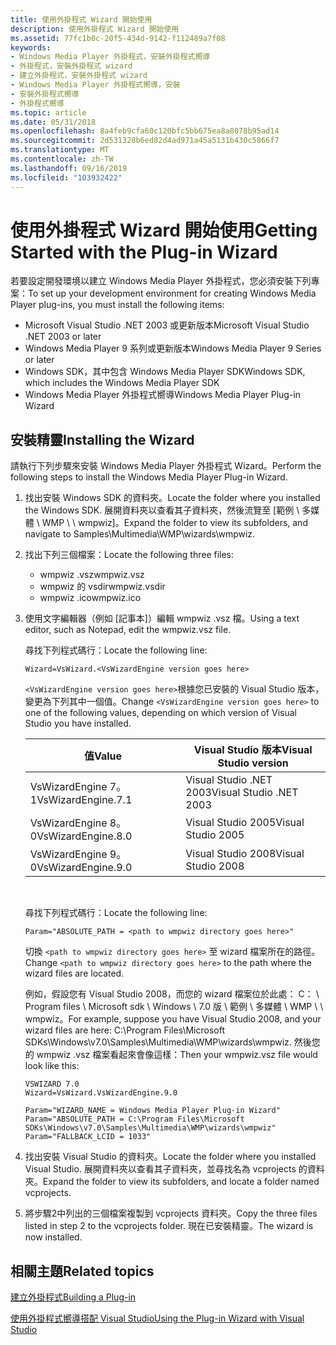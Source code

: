 ```yaml
---
title: 使用外掛程式 Wizard 開始使用
description: 使用外掛程式 Wizard 開始使用
ms.assetid: 77fc1b0c-20f5-434d-9142-f112489a7f08
keywords:
- Windows Media Player 外掛程式，安裝外掛程式嚮導
- 外掛程式，安裝外掛程式 wizard
- 建立外掛程式，安裝外掛程式 wizard
- Windows Media Player 外掛程式嚮導，安裝
- 安裝外掛程式嚮導
- 外掛程式嚮導
ms.topic: article
ms.date: 05/31/2018
ms.openlocfilehash: 8a4feb9cfa60c120bfc5bb675ea8a8078b95ad14
ms.sourcegitcommit: 2d531328b6ed82d4ad971a45a5131b430c5866f7
ms.translationtype: MT
ms.contentlocale: zh-TW
ms.lasthandoff: 09/16/2019
ms.locfileid: "103932422"
---
```

# <a name="getting-started-with-the-plug-in-wizard"></a><span data-ttu-id="d69b5-109">使用外掛程式 Wizard 開始使用</span><span class="sxs-lookup"><span data-stu-id="d69b5-109">Getting Started with the Plug-in Wizard</span></span>

<span data-ttu-id="d69b5-110">若要設定開發環境以建立 Windows Media Player 外掛程式，您必須安裝下列專案：</span><span class="sxs-lookup"><span data-stu-id="d69b5-110">To set up your development environment for creating Windows Media Player plug-ins, you must install the following items:</span></span>

-   <span data-ttu-id="d69b5-111">Microsoft Visual Studio .NET 2003 或更新版本</span><span class="sxs-lookup"><span data-stu-id="d69b5-111">Microsoft Visual Studio .NET 2003 or later</span></span>
-   <span data-ttu-id="d69b5-112">Windows Media Player 9 系列或更新版本</span><span class="sxs-lookup"><span data-stu-id="d69b5-112">Windows Media Player 9 Series or later</span></span>
-   <span data-ttu-id="d69b5-113">Windows SDK，其中包含 Windows Media Player SDK</span><span class="sxs-lookup"><span data-stu-id="d69b5-113">Windows SDK, which includes the Windows Media Player SDK</span></span>
-   <span data-ttu-id="d69b5-114">Windows Media Player 外掛程式嚮導</span><span class="sxs-lookup"><span data-stu-id="d69b5-114">Windows Media Player Plug-in Wizard</span></span>

## <a name="installing-the-wizard"></a><span data-ttu-id="d69b5-115">安裝精靈</span><span class="sxs-lookup"><span data-stu-id="d69b5-115">Installing the Wizard</span></span>

<span data-ttu-id="d69b5-116">請執行下列步驟來安裝 Windows Media Player 外掛程式 Wizard。</span><span class="sxs-lookup"><span data-stu-id="d69b5-116">Perform the following steps to install the Windows Media Player Plug-in Wizard.</span></span>

1.  <span data-ttu-id="d69b5-117">找出安裝 Windows SDK 的資料夾。</span><span class="sxs-lookup"><span data-stu-id="d69b5-117">Locate the folder where you installed the Windows SDK.</span></span> <span data-ttu-id="d69b5-118">展開資料夾以查看其子資料夾，然後流覽至 [範例 \\ 多媒體 \\ WMP \\ \\ wmpwiz]。</span><span class="sxs-lookup"><span data-stu-id="d69b5-118">Expand the folder to view its subfolders, and navigate to Samples\\Multimedia\\WMP\\wizards\\wmpwiz.</span></span>
2.  <span data-ttu-id="d69b5-119">找出下列三個檔案：</span><span class="sxs-lookup"><span data-stu-id="d69b5-119">Locate the following three files:</span></span>
    -   <span data-ttu-id="d69b5-120">wmpwiz .vsz</span><span class="sxs-lookup"><span data-stu-id="d69b5-120">wmpwiz.vsz</span></span>
    -   <span data-ttu-id="d69b5-121">wmpwiz 的 vsdir</span><span class="sxs-lookup"><span data-stu-id="d69b5-121">wmpwiz.vsdir</span></span>
    -   <span data-ttu-id="d69b5-122">wmpwiz .ico</span><span class="sxs-lookup"><span data-stu-id="d69b5-122">wmpwiz.ico</span></span>
3.  <span data-ttu-id="d69b5-123">使用文字編輯器（例如 [記事本]）編輯 wmpwiz .vsz 檔。</span><span class="sxs-lookup"><span data-stu-id="d69b5-123">Using a text editor, such as Notepad, edit the wmpwiz.vsz file.</span></span>

    <span data-ttu-id="d69b5-124">尋找下列程式碼行：</span><span class="sxs-lookup"><span data-stu-id="d69b5-124">Locate the following line:</span></span>

    ```
    Wizard=VsWizard.<VsWizardEngine version goes here>
    ```

    

    <span data-ttu-id="d69b5-125">`<VsWizardEngine version goes here>`根據您已安裝的 Visual Studio 版本，變更為下列其中一個值。</span><span class="sxs-lookup"><span data-stu-id="d69b5-125">Change `<VsWizardEngine version goes here>` to one of the following values, depending on which version of Visual Studio you have installed.</span></span>

    

    | <span data-ttu-id="d69b5-126">值</span><span class="sxs-lookup"><span data-stu-id="d69b5-126">Value</span></span>              | <span data-ttu-id="d69b5-127">Visual Studio 版本</span><span class="sxs-lookup"><span data-stu-id="d69b5-127">Visual Studio version</span></span>   |
    |--------------------|-------------------------|
    | <span data-ttu-id="d69b5-128">VsWizardEngine 7。1</span><span class="sxs-lookup"><span data-stu-id="d69b5-128">VsWizardEngine.7.1</span></span> | <span data-ttu-id="d69b5-129">Visual Studio .NET 2003</span><span class="sxs-lookup"><span data-stu-id="d69b5-129">Visual Studio .NET 2003</span></span> |
    | <span data-ttu-id="d69b5-130">VsWizardEngine 8。0</span><span class="sxs-lookup"><span data-stu-id="d69b5-130">VsWizardEngine.8.0</span></span> | <span data-ttu-id="d69b5-131">Visual Studio 2005</span><span class="sxs-lookup"><span data-stu-id="d69b5-131">Visual Studio 2005</span></span>      |
    | <span data-ttu-id="d69b5-132">VsWizardEngine 9。0</span><span class="sxs-lookup"><span data-stu-id="d69b5-132">VsWizardEngine.9.0</span></span> | <span data-ttu-id="d69b5-133">Visual Studio 2008</span><span class="sxs-lookup"><span data-stu-id="d69b5-133">Visual Studio 2008</span></span>      |

    

     

    <span data-ttu-id="d69b5-134">尋找下列程式碼行：</span><span class="sxs-lookup"><span data-stu-id="d69b5-134">Locate the following line:</span></span>

    ```
    Param="ABSOLUTE_PATH = <path to wmpwiz directory goes here>"
    ```

    

    <span data-ttu-id="d69b5-135">切換 `<path to wmpwiz directory goes here>` 至 wizard 檔案所在的路徑。</span><span class="sxs-lookup"><span data-stu-id="d69b5-135">Change `<path to wmpwiz directory goes here>` to the path where the wizard files are located.</span></span>

    <span data-ttu-id="d69b5-136">例如，假設您有 Visual Studio 2008，而您的 wizard 檔案位於此處： C： \\ Program files \\ Microsoft sdk \\ Windows \\ 7.0 版 \\ 範例 \\ 多媒體 \\ WMP \\ \\ wmpwiz。</span><span class="sxs-lookup"><span data-stu-id="d69b5-136">For example, suppose you have Visual Studio 2008, and your wizard files are here: C:\\Program Files\\Microsoft SDKs\\Windows\\v7.0\\Samples\\Multimedia\\WMP\\wizards\\wmpwiz.</span></span> <span data-ttu-id="d69b5-137">然後您的 wmpwiz .vsz 檔案看起來會像這樣：</span><span class="sxs-lookup"><span data-stu-id="d69b5-137">Then your wmpwiz.vsz file would look like this:</span></span>

    ```
    VSWIZARD 7.0
    Wizard=VsWizard.VsWizardEngine.9.0

    Param="WIZARD_NAME = Windows Media Player Plug-in Wizard"
    Param="ABSOLUTE_PATH = C:\Program Files\Microsoft SDKs\Windows\v7.0\Samples\Multimedia\WMP\wizards\wmpwiz"
    Param="FALLBACK_LCID = 1033"
    ```

    

4.  <span data-ttu-id="d69b5-138">找出安裝 Visual Studio 的資料夾。</span><span class="sxs-lookup"><span data-stu-id="d69b5-138">Locate the folder where you installed Visual Studio.</span></span> <span data-ttu-id="d69b5-139">展開資料夾以查看其子資料夾，並尋找名為 vcprojects 的資料夾。</span><span class="sxs-lookup"><span data-stu-id="d69b5-139">Expand the folder to view its subfolders, and locate a folder named vcprojects.</span></span>
5.  <span data-ttu-id="d69b5-140">將步驟2中列出的三個檔案複製到 vcprojects 資料夾。</span><span class="sxs-lookup"><span data-stu-id="d69b5-140">Copy the three files listed in step 2 to the vcprojects folder.</span></span> <span data-ttu-id="d69b5-141">現在已安裝精靈。</span><span class="sxs-lookup"><span data-stu-id="d69b5-141">The wizard is now installed.</span></span>

## <a name="related-topics"></a><span data-ttu-id="d69b5-142">相關主題</span><span class="sxs-lookup"><span data-stu-id="d69b5-142">Related topics</span></span>

<dl> <dt>

[<span data-ttu-id="d69b5-143">建立外掛程式</span><span class="sxs-lookup"><span data-stu-id="d69b5-143">Building a Plug-in</span></span>](building-a-plug-in.md)
</dt> <dt>

[<span data-ttu-id="d69b5-144">使用外掛程式嚮導搭配 Visual Studio</span><span class="sxs-lookup"><span data-stu-id="d69b5-144">Using the Plug-in Wizard with Visual Studio</span></span>](using-the-plug-in-wizard-with-visual-studio.md)
</dt> </dl>

 

 




